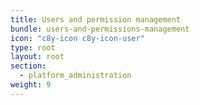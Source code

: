```yaml
---
title: Users and permission management
bundle: users-and-permissions-management
icon: "c8y-icon c8y-icon-user"
type: root
layout: root
section: 
  - platform_administration
weight: 9
---
```

